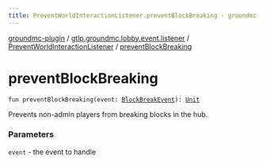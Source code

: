 ```yaml
---
title: PreventWorldInteractionListener.preventBlockBreaking - groundmc-plugin
---
```


[groundmc-plugin](../../index.html) / [gtlp.groundmc.lobby.event.listener](../index.html) / [PreventWorldInteractionListener](index.html) / [preventBlockBreaking](.)

# preventBlockBreaking

`fun preventBlockBreaking(event: `[`BlockBreakEvent`](https://hub.spigotmc.org/javadocs/spigot/org/bukkit/event/block/BlockBreakEvent.html)`): `[`Unit`](https://kotlinlang.org/api/latest/jvm/stdlib/kotlin/-unit/index.html)

Prevents non-admin players from breaking blocks in the hub.

### Parameters

`event` - the event to handle